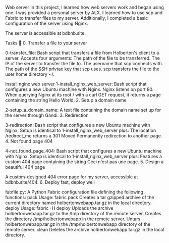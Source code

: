 Web server In this project, I learned how web servers work and began using one. I was provided a personal server by ALX. I learned how to use scp and Fabric to transfer files to my server. Additionally, I completed a basic configuration of the server using Nginx.

The server is accessible at bdbnb.site.

Tasks 📃 0. Transfer a file to your server

0-transfer_file: Bash script that transfers a file from Holberton's client to a server. Accepts four arguments: The path of the file to be transferred. The IP of the server to transfer the file to. The username that scp connects with. The path of the SSH privtae key that scp uses. scp transfers the file to the user home directory ~/.

Install nginx web server
1-install_nginx_web_server: Bash script that configures a new Ubuntu machine with Nginx. Nginx listens on port 80. When querying Nginx at its root / with a curl GET request, it returns a page containing the string Hello World. 2. Setup a domain name

2-setup_a_domain_name: A text file containing the domain name set up for the server through Gandi. 3. Redirection

3-redirection: Bash script that configures a new Ubuntu machine with Nginx. Setup is identical to 1-install_nginx_web_server plus: The location /redirect_me returns a 301 Moved Permanently redirection to another page. 4. Not found page 404

4-not_found_page_404: Bash script that configures a new Ubuntu machine with Nginx. Setup is identical to 1-install_nginx_web_server plus: Features a custom 404 page containing the string Ceci n'est pas une page. 5. Design a beautiful 404 page

A custom-designed 404 error page for my server, accessible at bdbnb.site/404. 6. Deploy fast, deploy well

fabfile.py: A Python Fabric configuration file defining the following functions: pack Usage: fabric pack Creates a tar gzipped archive of the current directory named holbertonwebapp.tar.gz in the local directory. deploy Usage: fabric -H deploy Uploads the archive holbertonwebapp.tar.gz to the /tmp directory of the remote server. Creates the directory /tmp/holbertonwebapp in the remote server. Untars holbertonwebapp.tar.gz in the /tmp/holbertonwebapp directory of the remote server. clean Deletes the archive holbertonwebapp.tar.gz in the local directory.

